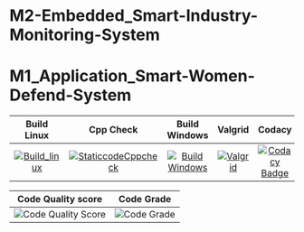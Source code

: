 # M2-Embedded_Smart-Industry-Monitoring-System
# **M1_Application_Smart-Women-Defend-System**

| Build Linux | Cpp Check | Build Windows | Valgrid | Codacy |
| :---------: | :-------: | :-----------: | :-----: | :----: |
| [![Build_linux](https://github.com/KAVIYASS99/M1_Application_Smart-Women-Defend-System/actions/workflows/build_linux.yml/badge.svg)](https://github.com/KAVIYASS99/M1_Application_Smart-Women-Defend-System/actions/workflows/build_linux.yml) | [![StaticcodeCppcheck](https://github.com/KAVIYASS99/M1_Application_Smart-Women-Defend-System/actions/workflows/cppcheck.yml/badge.svg)](https://github.com/KAVIYASS99/M1_Application_Smart-Women-Defend-System/actions/workflows/cppcheck.yml) | [![Build Windows](https://github.com/KAVIYASS99/M1_Application_Smart-Women-Defend-System/actions/workflows/build_windows.yml/badge.svg)](https://github.com/KAVIYASS99/M1_Application_Smart-Women-Defend-System/actions/workflows/build_windows.yml) | [![Valgrid](https://github.com/KAVIYASS99/M1_Application_Smart-Women-Defend-System/actions/workflows/Valgrid.yml/badge.svg)](https://github.com/KAVIYASS99/M1_Application_Smart-Women-Defend-System/actions/workflows/Valgrid.yml) | [![Codacy Badge](https://api.codacy.com/project/badge/Grade/40a41248a0c3423bb15d899491b095c9)](https://app.codacy.com/gh/KAVIYASS99/M1_Application_Smart-Women-Defend-System?utm_source=github.com&utm_medium=referral&utm_content=KAVIYASS99/M1_Application_Smart-Women-Defend-System&utm_campaign=Badge_Grade_Settings) |

| Code Quality score | Code Grade |
| :----------------: | :--------: |
| ![Code Quality Score](https://api.codiga.io/project/30080/score/svg) | ![Code Grade](https://api.codiga.io/project/30080/status/svg) |
